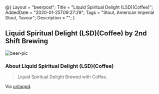 @{
 Layout = "beerpost";
 Title = "Liquid Spiritual Delight (LSD)(Coffee)";
 AddedDate = "2020-01-25T09:27:29";
 Tags = "Stout, American Imperial Stout, Tavour";
 Description = "";
 }
 

## Liquid Spiritual Delight (LSD)(Coffee) by 2nd Shift Brewing

![beer-pic]

### About Liquid Spiritual Delight (LSD)(Coffee)

> Liquid Spiritual Delight Brewed with Coffee.

Via [untappd][untappd-url].

[untappd-url]: <https://untappd.com//b/2nd-shift-brewing-liquid-spiritual-delight-lsd-coffee/565612>
[beer-pic]: https://jasonpowley.com/assets/img/2020-01-25-liquid-spiritual-delight-lsd-coffee.jpeg "Liquid Spiritual Delight (LSD)(Coffee) by 2nd Shift Brewing"
